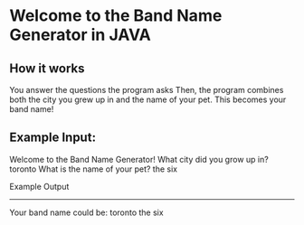 # Welcome to the Band Name Generator in JAVA

## How it works

You answer the questions the program asks
Then, the program combines both the city you grew up in and the name of your pet. This becomes your band name!

## Example Input:

Welcome to the Band Name Generator!
What city did you grow up in?
toronto
What is the name of your pet?
the six

Example Output

---

Your band name could be: toronto the six
